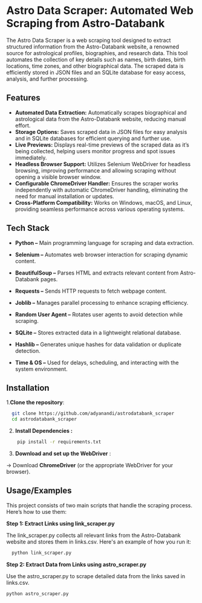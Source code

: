 # Astro Data Scraper: Automated Web Scraping from Astro-Databank

The Astro Data Scraper is a web scraping tool designed to extract structured information from the Astro-Databank website, a renowned source for astrological profiles, biographies, and research data. This tool automates the collection of key details such as names, birth dates, birth locations, time zones, and other biographical data. The scraped data is efficiently stored in JSON files and an SQLite database for easy access, analysis, and further processing.


## Features

- **Automated Data Extraction:**
Automatically scrapes biographical and astrological data from the Astro-Databank website, reducing manual effort.
- **Storage Options:**
Saves scraped data in JSON files for easy analysis and in SQLite databases for efficient querying and further use.
- **Live Previews:**
Displays real-time previews of the scraped data as it’s being collected, helping users monitor progress and spot issues immediately.
- **Headless Browser Support:**
Utilizes Selenium WebDriver for headless browsing, improving performance and allowing scraping without opening a visible browser window.
- **Configurable ChromeDriver Handler:**
Ensures the scraper works independently with automatic ChromeDriver handling, eliminating the need for manual installation or updates.
- **Cross-Platform Compatibility:**
Works on Windows, macOS, and Linux, providing seamless performance across various operating systems.


## Tech Stack

- **Python –** Main programming language for scraping and data extraction.
- **Selenium –** Automates web browser interaction for scraping dynamic content.
- **BeautifulSoup –** Parses HTML and extracts relevant content from Astro-Databank pages.
- **Requests –** Sends HTTP requests to fetch webpage content.
- **Joblib –** Manages parallel processing to enhance scraping efficiency.
- **Random User Agent –** Rotates user agents to avoid detection while scraping.
- **SQLite –** Stores extracted data in a lightweight relational database.

- **Hashlib –** Generates unique hashes for data validation or duplicate detection.
- **Time & OS –** Used for delays, scheduling, and interacting with the system environment.



## Installation

1.**Clone the repository**:
```bash
  git clone https://github.com/adyanandi/astrodatabank_scraper
  cd astrodatabank_scraper
```
2. **Install Dependencies :**
```bash
    pip install -r requirements.txt

```
3. **Download and set up the WebDriver** :
     
->      Download **ChromeDriver** (or the appropriate WebDriver for your browser).
    
## Usage/Examples
This project consists of two main scripts that handle the scraping process. Here’s how to use them:

**Step 1: Extract Links using link_scraper.py**

The link_scraper.py collects all relevant links from the Astro-Databank website and stores them in links.csv. Here's an example of how you run it:
```bash
  python link_scraper.py
```
**Step 2: Extract Data from Links using astro_scraper.py**

Use the astro_scraper.py to scrape detailed data from the links saved in links.csv.

```bash
python astro_scraper.py
```
